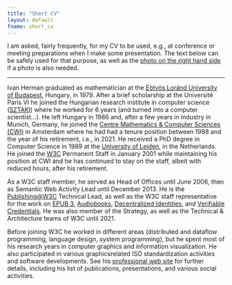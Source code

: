 ```yaml
---
title: "Short CV"
layout: default
fname: short_cv
--- 
```


I am asked, fairly frequently, for my CV to be used, e.g., at conference or meeting preparations when I make some presentation. The text below can be safely used for that purpose, as well as the [photo on the right hand side](https://www.ivan-herman.net/professional/images/Ivan.Herman.png) if a photo is also needed.

---


Ivan Herman graduated as mathematician at the [Eötvös Loránd University of Budapest](http://www.elte.hu/), Hungary, in 1979. After a brief scholarship at the Université Paris VI he joined the Hungarian research institute in computer science ([SZTAKI](http://www.sztaki.hu)) where he worked for 6 years (and turned into a computer scientist…). He left Hungary in 1986 and, after a few years in industry in Munich, Germany, he joined the [Centre Mathematics & Computer Sciences (CWI)](http://www.cwi.nl) in Amsterdam where he had had a tenure position between 1988 and the year of his retirement, i.e., in 2021. He received a PhD degree in Computer Science in 1989 at the [University of Leiden](http://www.leidenuniv.nl/), in the Netherlands. He joined the [W3C](http://www.w3.org) Permanent Staff in January 2001 while maintaining his position at CWI and he has continued to stay on the staff, albeit with reduced hours, after his retirement. 

As a W3C staff member, he served as Head of Offices until June 2006, then as Semantic Web Activity Lead until December 2013. He is the [Publishing@W3C](http://www.w3.org/publishing/) Technical Lead, as well as the W3C staff representative for the work on [EPUB 3](https://www.w3.org//publishing/groups/epub-wg/), [Audiobooks](https://www.w3.org/publishing/groups/publ-wg/), [Decentralized Identities](https://www.w3.org/2019/did-wg/), and [Verifiable Credentials](https://www.w3.org/2017/vc/WG/). He was also member of the Strategy, as well as the Technical & Architecture teams of W3C until 2021.

Before joining W3C he worked in different areas (distributed and dataflow programming, language design, system programming), but he spent most of his research years in computer graphics and information visualization. He also participated in various graphicsrelated ISO standardization activities and software developments. See his [professional web site](http://www.ivan-herman.net/professional/) for further details, including his list of publications, presentations, and various social activities.
